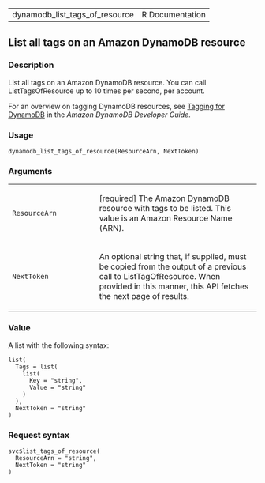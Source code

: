 <table style="width: 100%;">
<tbody>
<tr class="odd">
<td>dynamodb_list_tags_of_resource</td>
<td style="text-align: right;">R Documentation</td>
</tr>
</tbody>
</table>

## List all tags on an Amazon DynamoDB resource

### Description

List all tags on an Amazon DynamoDB resource. You can call
ListTagsOfResource up to 10 times per second, per account.

For an overview on tagging DynamoDB resources, see [Tagging for
DynamoDB](https://docs.aws.amazon.com/amazondynamodb/latest/developerguide/Tagging.html)
in the *Amazon DynamoDB Developer Guide*.

### Usage

    dynamodb_list_tags_of_resource(ResourceArn, NextToken)

### Arguments

<table>
<colgroup>
<col style="width: 35%" />
<col style="width: 65%" />
</colgroup>
<tbody>
<tr class="odd">
<td><code
id="dynamodb_list_tags_of_resource_:_ResourceArn">ResourceArn</code></td>
<td><p>[required] The Amazon DynamoDB resource with tags to be listed.
This value is an Amazon Resource Name (ARN).</p></td>
</tr>
<tr class="even">
<td><code
id="dynamodb_list_tags_of_resource_:_NextToken">NextToken</code></td>
<td><p>An optional string that, if supplied, must be copied from the
output of a previous call to ListTagOfResource. When provided in this
manner, this API fetches the next page of results.</p></td>
</tr>
</tbody>
</table>

### Value

A list with the following syntax:

    list(
      Tags = list(
        list(
          Key = "string",
          Value = "string"
        )
      ),
      NextToken = "string"
    )

### Request syntax

    svc$list_tags_of_resource(
      ResourceArn = "string",
      NextToken = "string"
    )
